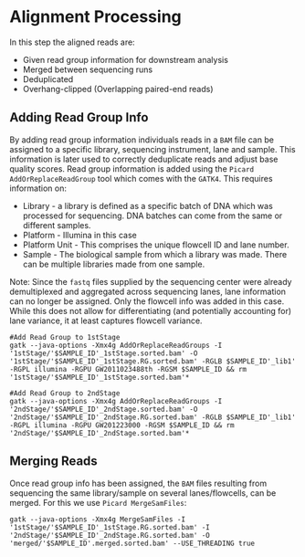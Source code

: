 # Alignment Processing

In this step the aligned reads are:

* Given read group information for downstream analysis
* Merged between sequencing runs
* Deduplicated
* Overhang-clipped (Overlapping paired-end reads)

## Adding Read Group Info

By adding read group information individuals reads in a `BAM` file can be assigned to a specific library, sequencing instrument, lane and sample. This information is later used to correctly deduplicate reads and adjust base quality scores.
Read group information is added using the `Picard AddOrReplaceReadGroup` tool which comes with the `GATK4`. This requires information on:

* Library - a library is defined as a specific batch of DNA which was processed for sequencing. DNA batches can come from the same or different samples.
* Platform - Illumina in this case
* Platform Unit - This comprises the unique flowcell ID and lane number.
* Sample - The biological sample from which a library was made. There can be multiple libraries made from one sample.

Note: Since the `fastq` files supplied by the sequencing center were already demultiplexed and aggregated across sequencing lanes, lane information can no longer be assigned. Only the flowcell info was added in this case. While this does not allow for differentiating (and potentially accounting for) lane variance, it at least captures flowcell variance.

```
#Add Read Group to 1stStage
gatk --java-options -Xmx4g AddOrReplaceReadGroups -I '1stStage/'$SAMPLE_ID'_1stStage.sorted.bam' -O '1stStage/'$SAMPLE_ID'_1stStage.RG.sorted.bam' -RGLB $SAMPLE_ID'_lib1' -RGPL illumina -RGPU GW2011023488th -RGSM $SAMPLE_ID && rm '1stStage/'$SAMPLE_ID'_1stStage.sorted.bam'*

#Add Read Group to 2ndStage
gatk --java-options -Xmx4g AddOrReplaceReadGroups -I '2ndStage/'$SAMPLE_ID'_2ndStage.sorted.bam' -O '2ndStage/'$SAMPLE_ID'_2ndStage.RG.sorted.bam' -RGLB $SAMPLE_ID'_lib1' -RGPL illumina -RGPU GW201223000 -RGSM $SAMPLE_ID && rm '2ndStage/'$SAMPLE_ID'_2ndStage.sorted.bam'*
```

## Merging Reads

Once read group info has been assigned, the `BAM` files resulting from sequencing the same library/sample on several lanes/flowcells, can be merged. For this we use `Picard MergeSamFiles`:
```
gatk --java-options -Xmx4g MergeSamFiles -I '1stStage/'$SAMPLE_ID'_1stStage.RG.sorted.bam' -I '2ndStage/'$SAMPLE_ID'_2ndStage.RG.sorted.bam' -O 'merged/'$SAMPLE_ID'.merged.sorted.bam' --USE_THREADING true
```
